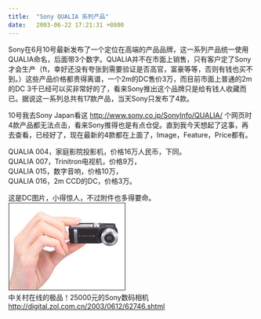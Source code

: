 ```yaml
---
title:  "Sony QUALIA 系列产品"
date:   2003-06-22 17:21:31 +0800
---
```


Sony在6月10号最新发布了一个定位在高端的产品品牌，这一系列产品统一使用QUALIA命名，后面带3个数字。QUALIA并不在市面上销售，只有客户定了Sony才会生产（ft，幸好还没有夸张到需要验证是否高官，富豪等等，否则有钱也买不到。）这些产品价格都贵得离谱，一个2m的DC售价3万，而目前市面上普通的2m的DC 3千已经可以买非常好的了，看来Sony推出这个品牌只是给有钱人收藏而已。据说这一系列总共有17款产品，当天Sony只发布了4款。  

10号我去Sony Japan看这 http://www.sony.co.jp/SonyInfo/QUALIA/ 个网页时4款产品都无法点击，看来Sony推得也是有点仓促。直到我今天想起了这事，再去查看，已经好了，现在最新的4款都在上面了，Image，Feature，Price都有。  

QUALIA 004，家庭影院投影机，价格16万人民币，下同。  
QUALIA 007，Trinitron电视机，价格9万，  
QUALIA 015，数字音响，价格10万，  
QUALIA 016，2m CCD的DC，价格3万。  

这是DC图片，小得惊人，不过附件也多得要命。  
![](/images/2011/digital/016.jpg)  
中关村在线的极品！25000元的Sony数码相机 http://digital.zol.com.cn/2003/0612/62746.shtml


